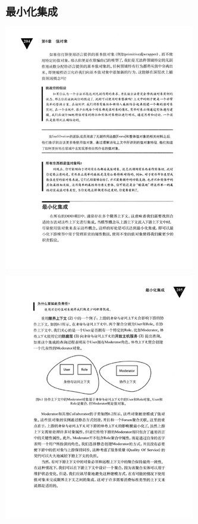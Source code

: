# 最小化集成 

<div align = "center"><img src = "images/000340.jpg"/></div>
 <p class="calibre1"><a id="calibre_link-377"></a><img src="images/000368.jpg" alt="Image 242" class="calibre2" /></p>  